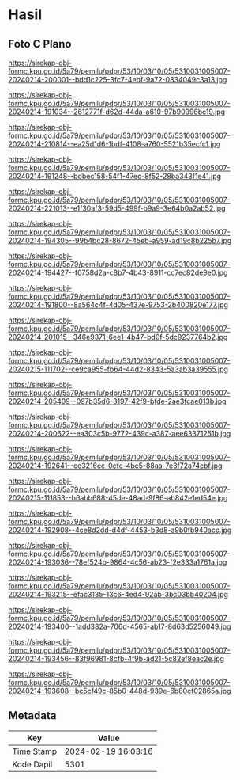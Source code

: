 # Hasil

## Foto C Plano

https://sirekap-obj-formc.kpu.go.id/5a79/pemilu/pdpr/53/10/03/10/05/5310031005007-20240214-200001--bdd1c225-3fc7-4ebf-9a72-0834049c3a13.jpg

https://sirekap-obj-formc.kpu.go.id/5a79/pemilu/pdpr/53/10/03/10/05/5310031005007-20240214-191034--2612771f-d62d-44da-a610-97b90996bc19.jpg

https://sirekap-obj-formc.kpu.go.id/5a79/pemilu/pdpr/53/10/03/10/05/5310031005007-20240214-210814--ea25d1d6-1bdf-4108-a760-5521b35ecfc1.jpg

https://sirekap-obj-formc.kpu.go.id/5a79/pemilu/pdpr/53/10/03/10/05/5310031005007-20240214-191248--bdbec158-54f1-47ec-8f52-28ba343f1e41.jpg

https://sirekap-obj-formc.kpu.go.id/5a79/pemilu/pdpr/53/10/03/10/05/5310031005007-20240214-221013--e1f30af3-59d5-499f-b9a9-3e64b0a2ab52.jpg

https://sirekap-obj-formc.kpu.go.id/5a79/pemilu/pdpr/53/10/03/10/05/5310031005007-20240214-194305--99b4bc28-8672-45eb-a959-ad19c8b225b7.jpg

https://sirekap-obj-formc.kpu.go.id/5a79/pemilu/pdpr/53/10/03/10/05/5310031005007-20240214-194427--f0758d2a-c8b7-4b43-8911-cc7ec82de9e0.jpg

https://sirekap-obj-formc.kpu.go.id/5a79/pemilu/pdpr/53/10/03/10/05/5310031005007-20240214-191800--8a564c4f-4d05-437e-9753-2b400820e177.jpg

https://sirekap-obj-formc.kpu.go.id/5a79/pemilu/pdpr/53/10/03/10/05/5310031005007-20240214-201015--346e9371-6ee1-4b47-bd0f-5dc9237764b2.jpg

https://sirekap-obj-formc.kpu.go.id/5a79/pemilu/pdpr/53/10/03/10/05/5310031005007-20240215-111702--ce9ca955-fb64-44d2-8343-5a3ab3a39555.jpg

https://sirekap-obj-formc.kpu.go.id/5a79/pemilu/pdpr/53/10/03/10/05/5310031005007-20240214-205409--097b35d6-3197-42f9-bfde-2ae3fcae013b.jpg

https://sirekap-obj-formc.kpu.go.id/5a79/pemilu/pdpr/53/10/03/10/05/5310031005007-20240214-200622--ea303c5b-9772-439c-a387-aee63371251b.jpg

https://sirekap-obj-formc.kpu.go.id/5a79/pemilu/pdpr/53/10/03/10/05/5310031005007-20240214-192641--ce3216ec-0cfe-4bc5-88aa-7e3f72a74cbf.jpg

https://sirekap-obj-formc.kpu.go.id/5a79/pemilu/pdpr/53/10/03/10/05/5310031005007-20240215-111853--b6abb688-45de-48ad-9f86-ab842e1ed54e.jpg

https://sirekap-obj-formc.kpu.go.id/5a79/pemilu/pdpr/53/10/03/10/05/5310031005007-20240214-192908--4ce8d2dd-d4df-4453-b3d8-a9b0fb940acc.jpg

https://sirekap-obj-formc.kpu.go.id/5a79/pemilu/pdpr/53/10/03/10/05/5310031005007-20240214-193036--78ef524b-9864-4c56-ab23-f2e333a1761a.jpg

https://sirekap-obj-formc.kpu.go.id/5a79/pemilu/pdpr/53/10/03/10/05/5310031005007-20240214-193215--efac3135-13c6-4ed4-92ab-3bc03bb40204.jpg

https://sirekap-obj-formc.kpu.go.id/5a79/pemilu/pdpr/53/10/03/10/05/5310031005007-20240214-193400--1add382a-706d-4565-ab17-8d63d5256049.jpg

https://sirekap-obj-formc.kpu.go.id/5a79/pemilu/pdpr/53/10/03/10/05/5310031005007-20240214-193456--83f96981-8cfb-4f9b-ad21-5c82ef8eac2e.jpg

https://sirekap-obj-formc.kpu.go.id/5a79/pemilu/pdpr/53/10/03/10/05/5310031005007-20240214-193608--bc5cf49c-85b0-448d-939e-6b80cf02865a.jpg


## Metadata

| Key        | Value               |
| ---------- | ------------------- |
| Time Stamp | 2024-02-19 16:03:16 |
| Kode Dapil | 5301                |



